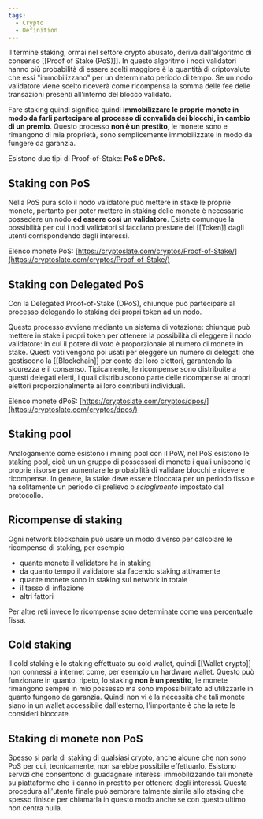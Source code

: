 ```yaml
---
tags:
  - Crypto
  - Definition
---
```



Il termine staking, ormai nel settore crypto abusato, deriva dall'algoritmo di consenso [[Proof of Stake (PoS)]]. In questo algoritmo i nodi validatori hanno più probabilità di essere scelti maggiore è la quantità di criptovalute che essi "immobilizzano" per un determinato periodo di tempo. Se un nodo validatore viene scelto riceverà come ricompensa la somma delle fee delle transazioni presenti all'interno del blocco validato.

Fare staking quindi significa quindi **immobilizzare le proprie monete in modo da farli partecipare al processo di convalida dei blocchi, in cambio di un premio**. Questo processo **non è un prestito**, le monete sono e rimangono di mia proprietà, sono semplicemente immobilizzate in modo da fungere da garanzia.

Esistono due tipi di Proof-of-Stake: **PoS e DPoS.** 

## Staking con PoS

Nella PoS pura solo il nodo validatore può mettere in stake le proprie monete, pertanto per poter mettere in staking delle monete è necessario possedere un nodo **ed essere così un validatore**. Esiste comunque la possibilità per cui i nodi validatori si facciano prestare dei [[Token]] dagli utenti corrispondendo degli interessi.

Elenco monete PoS: [https://cryptoslate.com/cryptos/Proof-of-Stake/](https://cryptoslate.com/cryptos/Proof-of-Stake/)

## Staking con Delegated PoS

Con la Delegated Proof-of-Stake (DPoS), chiunque può partecipare al processo delegando lo staking dei propri token ad un nodo.

Questo processo avviene mediante un sistema di votazione: chiunque può mettere in stake i propri token per ottenere la possibilità di eleggere il nodo validatore: in cui il potere di voto è proporzionale al numero di monete in stake. Questi voti vengono poi usati per eleggere un numero di delegati che gestiscono la [[Blockchain]] per conto dei loro elettori, garantendo la sicurezza e il consenso. Tipicamente, le ricompense sono distribuite a questi delegati eletti, i quali distribuiscono parte delle ricompense ai propri elettori proporzionalmente ai loro contributi individuali.

Elenco monete dPoS: [https://cryptoslate.com/cryptos/dpos/](https://cryptoslate.com/cryptos/dpos/)

## Staking pool

Analogamente come esistono i mining pool con il PoW, nel PoS esistono le staking pool, cioè un un gruppo di possessori di monete i quali uniscono le proprie risorse per aumentare le probabilità di validare blocchi e ricevere ricompense. In genere, la stake deve essere bloccata per un periodo fisso e ha solitamente un periodo di prelievo o _scioglimento_ impostato dal protocollo.

## Ricompense di staking

Ogni network blockchain può usare un modo diverso per calcolare le ricompense di staking, per esempio

- quante monete il validatore ha in staking 
- da quanto tempo il validatore sta facendo staking attivamente
- quante monete sono in staking sul network in totale 
- il tasso di inflazione
- altri fattori

Per altre reti invece le ricompense sono determinate come una percentuale fissa.

## Cold staking

Il cold staking è lo staking effettuato su cold wallet, quindi [[Wallet crypto]] non connessi a internet come, per esempio un hardware wallet. Questo può funzionare in quanto, ripeto, lo staking **non è un prestito**, le monete rimangono sempre in mio possesso ma sono impossibilitato ad utilizzarle in quanto fungono da garanzia. Quindi non vi è la necessità che tali monete siano in un wallet accessibile dall'esterno, l'importante è che la rete le consideri bloccate.

## Staking di monete non PoS

Spesso si parla di staking di qualsiasi crypto, anche alcune che non sono PoS per cui, tecnicamente, non sarebbe possibile effettuarlo. Esistono servizi che consentono di guadagnare interessi immobilizzando tali monete su piattaforme che li danno in prestito per ottenere degli interessi. Questa procedura all'utente finale può sembrare talmente simile allo staking che spesso finisce per chiamarla in questo modo anche se con questo ultimo non centra nulla.
